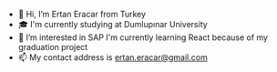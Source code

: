 - 👋 Hi, I’m Ertan Eracar from Turkey 
- 🎓 I'm currently studying at Dumlupınar University 
- 👀 I’m interested in SAP 
     I'm currently learning React because of my graduation project
- 📫 My contact address is ertan.eracar@gmail.com

